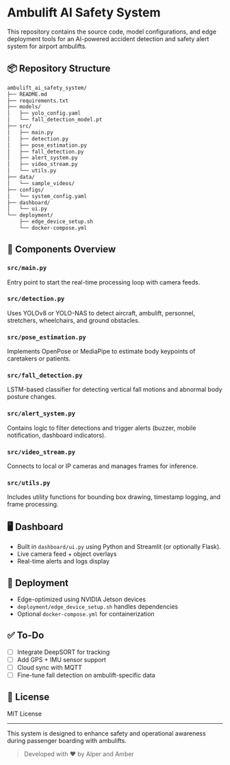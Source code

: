 # Ambulift AI Safety System

This repository contains the source code, model configurations, and edge deployment tools for an AI-powered accident detection and safety alert system for airport ambulifts.

## 📦 Repository Structure

```bash
ambulift_ai_safety_system/
├── README.md
├── requirements.txt
├── models/
│   ├── yolo_config.yaml
│   └── fall_detection_model.pt
├── src/
│   ├── main.py
│   ├── detection.py
│   ├── pose_estimation.py
│   ├── fall_detection.py
│   ├── alert_system.py
│   ├── video_stream.py
│   └── utils.py
├── data/
│   └── sample_videos/
├── configs/
│   └── system_config.yaml
├── dashboard/
│   └── ui.py
└── deployment/
    ├── edge_device_setup.sh
    └── docker-compose.yml
```

## 🧠 Components Overview

### `src/main.py`
Entry point to start the real-time processing loop with camera feeds.

### `src/detection.py`
Uses YOLOv8 or YOLO-NAS to detect aircraft, ambulift, personnel, stretchers, wheelchairs, and ground obstacles.

### `src/pose_estimation.py`
Implements OpenPose or MediaPipe to estimate body keypoints of caretakers or patients.

### `src/fall_detection.py`
LSTM-based classifier for detecting vertical fall motions and abnormal body posture changes.

### `src/alert_system.py`
Contains logic to filter detections and trigger alerts (buzzer, mobile notification, dashboard indicators).

### `src/video_stream.py`
Connects to local or IP cameras and manages frames for inference.

### `src/utils.py`
Includes utility functions for bounding box drawing, timestamp logging, and frame processing.

## 🖥️ Dashboard
- Built in `dashboard/ui.py` using Python and Streamlit (or optionally Flask).
- Live camera feed + object overlays
- Real-time alerts and logs display

## 📡 Deployment
- Edge-optimized using NVIDIA Jetson devices
- `deployment/edge_device_setup.sh` handles dependencies
- Optional `docker-compose.yml` for containerization

## ✅ To-Do
- [ ] Integrate DeepSORT for tracking
- [ ] Add GPS + IMU sensor support
- [ ] Cloud sync with MQTT
- [ ] Fine-tune fall detection on ambulift-specific data

## 📄 License
MIT License

---

This system is designed to enhance safety and operational awareness during passenger boarding with ambulifts. 

> Developed with ❤️ by Alper and Amber
